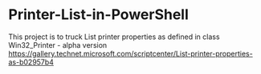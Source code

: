 # Printer-List-in-PowerShell
This project is to truck List printer properties as defined in class Win32_Printer - alpha version 
https://gallery.technet.microsoft.com/scriptcenter/List-printer-properties-as-b02957b4
